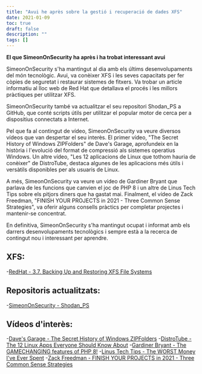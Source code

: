 ```yaml
---
title: "Avui he après sobre la gestió i recuperació de dades XFS"
date: 2021-01-09
toc: true
draft: false
description: ""
tags: []
---
```


**El que SimeonOnSecurity ha après i ha trobat interessant avui**

SimeonOnSecurity s'ha mantingut al dia amb els últims desenvolupaments del món tecnològic. Avui, va conèixer XFS i les seves capacitats per fer còpies de seguretat i restaurar sistemes de fitxers. Va trobar un article informatiu al lloc web de Red Hat que detallava el procés i les millors pràctiques per utilitzar XFS.

SimeonOnSecurity també va actualitzar el seu repositori Shodan_PS a GitHub, que conté scripts útils per utilitzar el popular motor de cerca per a dispositius connectats a Internet.

Pel que fa al contingut de vídeo, SimeonOnSecurity va veure diversos vídeos que van despertar el seu interès. El primer vídeo, "The Secret History of Windows ZIPFolders" de Dave's Garage, aprofundeix en la història i l'evolució del format de compressió als sistemes operatius Windows. Un altre vídeo, "Les 12 aplicacions de Linux que tothom hauria de conèixer" de DistroTube, destaca algunes de les aplicacions més útils i versàtils disponibles per als usuaris de Linux.

A més, SimeonOnSecurity va veure un vídeo de Gardiner Bryant que parlava de les funcions que canvien el joc de PHP 8 i un altre de Linus Tech Tips sobre els pitjors diners que ha gastat mai. Finalment, el vídeo de Zack Freedman, "FINISH YOUR PROJECTS in 2021 - Three Common Sense Strategies", va oferir alguns consells pràctics per completar projectes i mantenir-se concentrat.

En definitiva, SimeonOnSecurity s'ha mantingut ocupat i informat amb els darrers desenvolupaments tecnològics i sempre està a la recerca de contingut nou i interessant per aprendre.

## XFS:
-[RedHat - 3.7. Backing Up and Restoring XFS File Systems](https://access.redhat.com/documentation/en-us/red_hat_enterprise_linux/7/html/storage_administration_guide/xfsbackuprestore)

## Repositoris actualitzats:
-[SimeonOnSecurity - Shodan_PS](https://github.com/simeononsecurity/Shodan_PS)

## Vídeos d'interès:
-[Dave's Garage - The Secret History of Windows ZIPFolders](https://www.youtube.com/watch?v=aQUtUQ_L8Yk)
-[DistroTube - The 12 Linux Apps Everyone Should Know About](https://www.youtube.com/watch?v=6chA0L_AT6k)
-[Gardiner Bryant - The GAMECHANGING features of PHP 8!](https://www.youtube.com/watch?v=f_cwnwaEwaY)
-[Linus Tech Tips - The WORST Money I've Ever Spent](https://www.youtube.com/watch?v=sLM_vO4d2Jg)
-[Zack Freedman - FINISH YOUR PROJECTS in 2021 - Three Common Sense Strategies](https://www.youtube.com/watch?v=L1j93RnIxEo)

